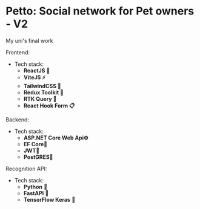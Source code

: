 # Petto: Social network for Pet owners - V2

My uni's final work

Frontend:

- Tech stack:
  - **ReactJS 🚀**
  - **ViteJS ⚡️**
  - **TailwindCSS 💅**
  - **Redux Toolkit 🔄**
  - **RTK Query 📡**
  - **React Hook Form 📋**

Backend:

- Tech stack:
  - **ASP.NET Core Web Api⚙️**
  - **EF Core🚀**
  - **JWT🔐**
  - **PostGRES📅**

Recognition API:

- Tech stack:
  - **Python** 🐍
  - **FastAPI** 🚀
  - **TensorFlow Keras** 🧠
